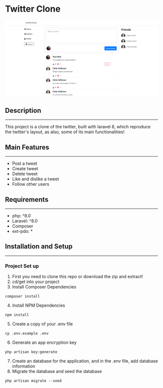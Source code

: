 # Twitter Clone

![main img](readme/main-img.png)

## Description
---

This project is a clone of the twitter, built with laravel 8, which reproduce the twitter's layout, as also, some of its main functionalities!

## Main Features
---

- Post a tweet
- Create tweet
- Delete tweet
- Like and dislike a tweet
- Follow other users

## Requirements
---
- php: ^8.0
- Laravel: ^8.0
- Composer
- ext-pdo: *

## Installation and Setup
---

### Project Set up

1. First you need to clone this repo or download the zip and extract!
2. cd/get into your project
3. Install Composer Dependencies
```
composer install
```
4. Install NPM Dependencies
```
npm install
```
5. Create a copy of your .env file
```
cp .env.example .env
```
6. Generate an app encryption key
```
php artisan key:generate
```
7. Create an database for the application, and in the .env file, add database information
8. Migrate the database and seed the database
```
php artisan migrate --seed
```
